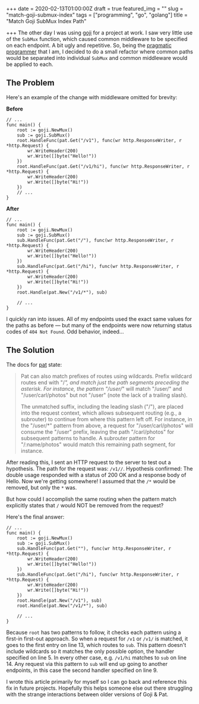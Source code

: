 +++
date = 2020-02-13T01:00:00Z
draft = true
featured_img = ""
slug = "match-goji-submux-index"
tags = ["programming", "go", "golang"]
title = "Match Goji SubMux Index Path"

+++
The other day I was using [goji](https://pkg.go.dev/goji.io@v1.1.0?tab=doc) for a project at work. I saw very little use of the `SubMux` function, which caused common middleware to be specified on each endpoint. A bit ugly and repetitive. So, being the [pragmatic programmer](https://www.powerslacker.cc/pragmatic-programmer/) that I am, I decided to do a small refactor where common paths would be separated into individual `SubMux` and common middleware would be applied to each.

## The Problem

Here's an example of the change with middleware omitted for brevity:

**Before**

    // ...
    func main() {
    	root := goji.NewMux()
    	sub := goji.SubMux()
    	root.HandleFunc(pat.Get("/v1"), func(wr http.ResponseWriter, r *http.Request) {
    		wr.WriteHeader(200)
    		wr.Write([]byte("Hello!"))
    	})
    	root.HandleFunc(pat.Get("/v1/hi"), func(wr http.ResponseWriter, r *http.Request) {
    		wr.WriteHeader(200)
    		wr.Write([]byte("Hi!"))
    	})
        // ...
    }

**After**

    // ...
    func main() {
    	root := goji.NewMux()
    	sub := goji.SubMux()
    	sub.HandleFunc(pat.Get("/"), func(wr http.ResponseWriter, r *http.Request) {
    		wr.WriteHeader(200)
    		wr.Write([]byte("Hello!"))
    	})
    	sub.HandleFunc(pat.Get("/hi"), func(wr http.ResponseWriter, r *http.Request) {
    		wr.WriteHeader(200)
    		wr.Write([]byte("Hi!"))
    	})
    	root.Handle(pat.New("/v1/*"), sub)
    
    	// ...
    }

I quickly ran into issues. All of my endpoints used the exact same values for the paths as before — but many of the endpoints were now returning status codes of `404 Not Found`. Odd behavior, indeed...

## The Solution

The docs for [pat](https://pkg.go.dev/goji.io@v1.1.0/pat?tab=doc) state:

> Pat can also match prefixes of routes using wildcards. Prefix wildcard routes end with "/*", and match just the path segments preceding the asterisk. For instance, the pattern "/user/*" will match "/user/" and "/user/carl/photos" but not "/user" (note the lack of a trailing slash).
>
> The unmatched suffix, including the leading slash ("/"), are placed into the request context, which allows subsequent routing (e.g., a subrouter) to continue from where this pattern left off. For instance, in the "/user/*" pattern from above, a request for "/user/carl/photos" will consume the "/user" prefix, leaving the path "/carl/photos" for subsequent patterns to handle. A subrouter pattern for "/:name/photos" would match this remaining path segment, for instance.

After reading this, I sent an HTTP request to the server to test out a hypothesis. The path for the request was: `/v1//`. Hypothesis confirmed: The double usage responded with a status of 200 OK and a response body of Hello. Now we're getting somewhere! I assumed that the `/*` would be removed, but only the `*` was. 

But how could I accomplish the same routing when the pattern match explicitly states that `/` would NOT be removed from the request?

Here's the final answer:

    // ...
    func main() {
    	root := goji.NewMux()
    	sub := goji.SubMux()
    	sub.HandleFunc(pat.Get(""), func(wr http.ResponseWriter, r *http.Request) {
    		wr.WriteHeader(200)
    		wr.Write([]byte("Hello!"))
    	})
    	sub.HandleFunc(pat.Get("/hi"), func(wr http.ResponseWriter, r *http.Request) {
    		wr.WriteHeader(200)
    		wr.Write([]byte("Hi!"))
    	})
    	root.Handle(pat.New("/v1"), sub)
    	root.Handle(pat.New("/v1/*"), sub)
    	
        // ...
    }

Because `root` has two patterns to follow, it checks each pattern using a first-in first-out approach. So when a request for `/v1` or `/v1/` is matched, it goes to the first entry on line 13, which routes to `sub`. This pattern doesn't include wildcards so it matches the only possible option, the handler specified on line 5. In every other case, e.g. `/v1/hi` matches to `sub` on line 14. Any request via this pattern to `sub` will end up going to another endpoints, in this case the second handler specified on line 9.

I wrote this article primarily for myself so I can go back and reference this fix in future projects. Hopefully this helps someone else out there struggling with the strange interactions between older versions of Goji & Pat.